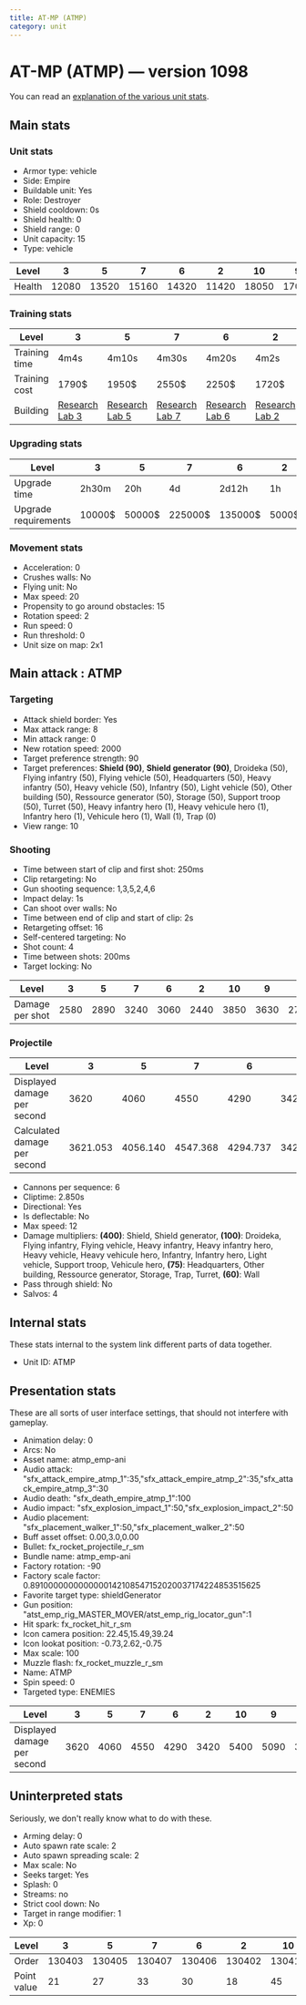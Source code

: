 ```yaml
---
title: AT-MP (ATMP)
category: unit
---
```


# AT-MP (ATMP) — version 1098

You can read an [explanation  of the various unit stats](unitexplained.md).

## Main stats

### Unit stats

  * Armor type: vehicle
  * Side: Empire
  * Buildable unit: Yes
  * Role: Destroyer
  * Shield cooldown: 0s
  * Shield health: 0
  * Shield range: 0
  * Unit capacity: 15
  * Type: vehicle

|Level |3    |5    |7    |6    |2    |10   |9    |4    |8    |1    |
|------|-----|-----|-----|-----|-----|-----|-----|-----|-----|-----|
|Health|12080|13520|15160|14320|11420|18050|17030|12780|16070|10800|


### Training stats

|Level        |3                                      |5                                      |7                                      |6                                      |2                                      |10                                      |9                                      |4                                      |8                                      |1                              |
|-------------|---------------------------------------|---------------------------------------|---------------------------------------|---------------------------------------|---------------------------------------|----------------------------------------|---------------------------------------|---------------------------------------|---------------------------------------|-------------------------------|
|Training time|4m4s                                   |4m10s                                  |4m30s                                  |4m20s                                  |4m2s                                   |7m30s                                   |7m15s                                  |4m7s                                   |7m                                     |4m                             |
|Training cost|1790$                                  |1950$                                  |2550$                                  |2250$                                  |1720$                                  |3450$                                   |3150$                                  |1870$                                  |3000$                                  |1650$                          |
|Building     |[Research Lab 3](empireOffenseLab.html)|[Research Lab 5](empireOffenseLab.html)|[Research Lab 7](empireOffenseLab.html)|[Research Lab 6](empireOffenseLab.html)|[Research Lab 2](empireOffenseLab.html)|[Research Lab 10](empireOffenseLab.html)|[Research Lab 9](empireOffenseLab.html)|[Research Lab 4](empireOffenseLab.html)|[Research Lab 8](empireOffenseLab.html)|[Factory 4](empireFactory.html)|


### Upgrading stats

|Level               |3     |5     |7      |6      |2    |10      |9       |4     |8      |1    |
|--------------------|------|------|-------|-------|-----|--------|--------|------|-------|-----|
|Upgrade time        |2h30m |20h   |4d     |2d12h  |1h   |2w      |1w1d    |7h    |6d     |0s   |
|Upgrade requirements|10000$|50000$|225000$|135000$|5000$|2500000$|1500000$|20000$|450000$|5000$|


### Movement stats

  * Acceleration: 0
  * Crushes walls: No
  * Flying unit: No
  * Max speed: 20
  * Propensity to go around obstacles: 15
  * Rotation speed: 2
  * Run speed: 0
  * Run threshold: 0
  * Unit size on map: 2x1

## Main attack : ATMP

### Targeting

  * Attack shield border: Yes
  * Max attack range: 8
  * Min attack range: 0
  * New rotation speed: 2000
  * Target preference strength: 90
  * Target preferences: **Shield (90)**, **Shield generator (90)**, Droideka (50), Flying infantry (50), Flying vehicle (50), Headquarters (50), Heavy infantry (50), Heavy vehicle (50), Infantry (50), Light vehicle (50), Other building (50), Ressource generator (50), Storage (50), Support troop (50), Turret (50), Heavy infantry hero (1), Heavy vehicule hero (1), Infantry hero (1), Vehicule hero (1), Wall (1), Trap (0)
  * View range: 10

### Shooting

  * Time between start of clip and first shot: 250ms
  * Clip retargeting: No
  * Gun shooting sequence: 1,3,5,2,4,6
  * Impact delay: 1s
  * Can shoot over walls: No
  * Time between end of clip and start of clip: 2s
  * Retargeting offset: 16
  * Self-centered targeting: No
  * Shot count: 4
  * Time between shots: 200ms
  * Target locking: No

|Level          |3   |5   |7   |6   |2   |10  |9   |4   |8   |1   |
|---------------|----|----|----|----|----|----|----|----|----|----|
|Damage per shot|2580|2890|3240|3060|2440|3850|3630|2730|3430|2310|


### Projectile

|Level                       |3       |5       |7       |6       |2       |10      |9       |4       |8       |1       |
|----------------------------|--------|--------|--------|--------|--------|--------|--------|--------|--------|--------|
|Displayed damage per second |3620    |4060    |4550    |4290    |3420    |5400    |5090    |3830    |4810    |3240    |
|Calculated damage per second|3621.053|4056.140|4547.368|4294.737|3424.561|5403.509|5094.737|3831.579|4814.035|3242.105|


  * Cannons per sequence: 6
  * Cliptime: 2.850s
  * Directional: Yes
  * Is deflectable: No
  * Max speed: 12
  * Damage multipliers: **(400)**: Shield, Shield generator, **(100)**: Droideka, Flying infantry, Flying vehicle, Heavy infantry, Heavy infantry hero, Heavy vehicle, Heavy vehicule hero, Infantry, Infantry hero, Light vehicle, Support troop, Vehicule hero, **(75)**: Headquarters, Other building, Ressource generator, Storage, Trap, Turret, **(60)**: Wall
  * Pass through shield: No
  * Salvos: 4

## Internal stats

These stats internal to the system link different parts of data together.

  * Unit ID: ATMP

## Presentation stats

These are all sorts of user interface settings, that should not interfere with gameplay.

  * Animation delay: 0
  * Arcs: No
  * Asset name: atmp_emp-ani
  * Audio attack: "sfx_attack_empire_atmp_1":35,"sfx_attack_empire_atmp_2":35,"sfx_attack_empire_atmp_3":30
  * Audio death: "sfx_death_empire_atmp_1":100
  * Audio impact: "sfx_explosion_impact_1":50,"sfx_explosion_impact_2":50
  * Audio placement: "sfx_placement_walker_1":50,"sfx_placement_walker_2":50
  * Buff asset offset: 0.00,3.0,0.00
  * Bullet: fx_rocket_projectile_r_sm
  * Bundle name: atmp_emp-ani
  * Factory rotation: -90
  * Factory scale factor: 0.8910000000000000142108547152020037174224853515625
  * Favorite target type: shieldGenerator
  * Gun position: "atst_emp_rig_MASTER_MOVER/atst_emp_rig_locator_gun":1
  * Hit spark: fx_rocket_hit_r_sm
  * Icon camera position: 22.45,15.49,39.24
  * Icon lookat position: -0.73,2.62,-0.75
  * Max scale: 100
  * Muzzle flash: fx_rocket_muzzle_r_sm
  * Name: ATMP
  * Spin speed: 0
  * Targeted type: ENEMIES

|Level                      |3   |5   |7   |6   |2   |10  |9   |4   |8   |1   |
|---------------------------|----|----|----|----|----|----|----|----|----|----|
|Displayed damage per second|3620|4060|4550|4290|3420|5400|5090|3830|4810|3240|


## Uninterpreted stats

Seriously, we don't really know what to do with these.

  * Arming delay: 0
  * Auto spawn rate scale: 2
  * Auto spawn spreading scale: 2
  * Max scale: No
  * Seeks target: Yes
  * Splash: 0
  * Streams: no
  * Strict cool down: No
  * Target in range modifier: 1
  * Xp: 0

|Level      |3     |5     |7     |6     |2     |10    |9     |4     |8     |1     |
|-----------|------|------|------|------|------|------|------|------|------|------|
|Order      |130403|130405|130407|130406|130402|130410|130409|130404|130408|130401|
|Point value|21    |27    |33    |30    |18    |45    |39    |24    |36    |15    |


